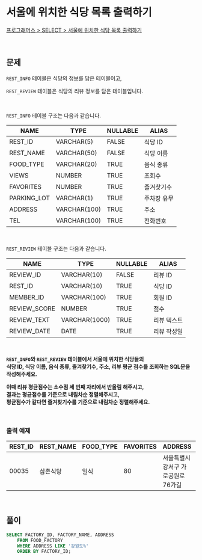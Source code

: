 # 서울에 위치한 식당 목록 출력하기

[프로그래머스 > SELECT > 서울에 위치한 식당 목록 출력하기](https://school.programmers.co.kr/learn/courses/30/lessons/131118)

<br/>

## 문제

`REST_INFO` 테이블은 식당의 정보를 담은 테이블이고,

`REST_REVIEW` 테이블은 식당의 리뷰 정보를 담은 테이블입니다.  

<br/>

`REST_INFO` 테이블 구조는 다음과 같습니다.

| NAME        | TYPE         | NULLABLE | ALIAS      |
| ----------- | ------------ | -------- | ---------- |
| REST_ID     | VARCHAR(5)   | FALSE    | 식당 ID    |
| REST_NAME   | VARCHAR(50)  | FALSE    | 식당 이름   |
| FOOD_TYPE   | VARCHAR(20)  | TRUE     | 음식 종류   |
| VIEWS       | NUMBER       | TRUE     | 조회수     |
| FAVORITES   | NUMBER       | TRUE     | 즐겨찾기수  |
| PARKING_LOT | VARCHAR(1)   | TRUE     | 주차장 유무 |
| ADDRESS     | VARCHAR(100) | TRUE     | 주소       |
| TEL         | VARCHAR(100) | TRUE     | 전화번호    |

<br/>

`REST_REVIEW` 테이블 구조는 다음과 같습니다.

| NAME         | TYPE          | NULLABLE | ALIAS      |
| ------------ | ------------- | -------- | ---------- |
| REVIEW_ID    | VARCHAR(10)   | FALSE    | 리뷰 ID    |
| REST_ID      | VARCHAR(10)   | TRUE     | 식당 ID    |
| MEMBER_ID    | VARCHAR(100)  | TRUE     | 회원 ID    |
| REVIEW_SCORE | NUMBER        | TRUE     | 점수       |
| REVIEW_TEXT  | VARCHAR(1000) | TRUE     | 리뷰 텍스트 |
| REVIEW_DATE  | DATE          | TRUE     | 리뷰 작성일 |

<br/>

**`REST_INFO`와 `REST_REVIEW` 테이블에서 서울에 위치한 식당들의  
식당 ID, 식당 이름, 음식 종류, 즐겨찾기수, 주소, 리뷰 평균 점수를 조회하는 SQL문을 작성해주세요.**

**이때 리뷰 평균점수는 소수점 세 번째 자리에서 반올림 해주시고,  
결과는 평균점수를 기준으로 내림차순 정렬해주시고,  
평균점수가 같다면 즐겨찾기수를 기준으로 내림차순 정렬해주세요.**

<br/>

### 출력 예제

| REST_ID | REST_NAME | FOOD_TYPE | FAVORITES | ADDRESS                          | SCORE |
| ------- | ----------| --------- | --------- | -------------------------------- | ----- |
| 00035   | 삼촌식당   | 일식      | 80        | 서울특별시 강서구 가로공원로 76가길 | 4.50  |

<br/>

## 풀이

```SQL
SELECT FACTORY_ID, FACTORY_NAME, ADDRESS
    FROM FOOD_FACTORY
    WHERE ADDRESS LIKE '강원도%'
    ORDER BY FACTORY_ID;
```
